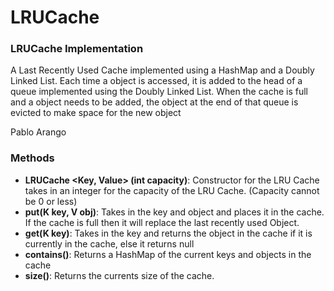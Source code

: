 # LRUCache
### LRUCache Implementation

A Last Recently Used Cache implemented using a HashMap and a Doubly Linked List.
Each time a object is accessed, it is added to the head of a queue implemented
using the Doubly Linked List. When the cache is full and a object needs to be 
added, the object at the end of that queue is evicted to make space for the 
new object

Pablo Arango


### Methods
- **LRUCache \<Key, Value\> (int capacity)**: Constructor for the LRU Cache takes in
an integer for the capacity of the LRU Cache. (Capacity cannot be 0 or less)
- **put(K key, V obj)**: Takes in the key and object and places it in the cache. If the cache is full then it will replace the last recently used Object.
- **get(K key)**: Takes in the key and returns the object in the cache if it is
 currently in the cache, else it returns null
- **contains()**: Returns a HashMap of the current keys and objects in the cache
- **size()**: Returns the currents size of the cache.